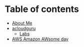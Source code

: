 # Table of contents

* [About Me](README.md)
* [acloudguru](acloudguru/README.md)
  * [Labs](acloudguru/labs.md)
* [AWS Amazon AWsome day](aws-amazone-awsome-day.md)

